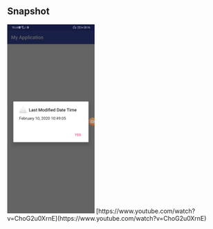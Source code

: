 	
## Snapshot

<img src="https://github.com/mailart/q2/blob/master/snapshot.jpg" width="40%">
[https://www.youtube.com/watch?v=ChoG2u0XrnE](https://www.youtube.com/watch?v=ChoG2u0XrnE)

